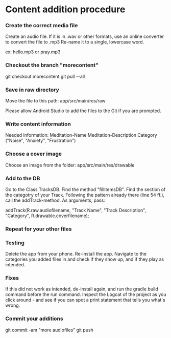 # Content addition procedure #

### Create the correct media file

Create an audio file.
If it is in .wav or other formats, use an online converter to convert the file to .mp3
Re-name it to a single, lowercase word.

ex: hello.mp3 or pray.mp3

### Checkout the branch "morecontent"

git checkout morecontent
git pull --all

### Save in raw directory

Move the file to this path:
app/src/main/res/raw

Please allow Android Studio to add the files to the Git if you are prompted.

### Write content information

Needed information:
Meditation-Name
Meditation-Description
Category ("Noise", "Anxiety", "Frustration")

### Choose a cover image 

Choose an image from the folder:
app/src/main/res/drawable

### Add to the DB

Go to the Class TracksDB.
Find the method "fillItemsDB".
Find the section of the categotry of your Track.
Following the pattern already there (line 54 ff.), call the addTrack-method.
As arguments, pass:

addTrack(R.raw.audiofilename, "Track Name", "Track Description", "Category", R.drawable.coverfilename);

### Repeat for your other files

### Testing

Delete the app from your phone.
Re-install the app.
Navigate to the categories you added files in and check if they show up, and if they play as intended.

### Fixes

If this did not work as intended, de-install again, and run the gradle build command before the run command.
Inspect the Logcat of the project as you click around - and see if you can spot a print statement that tells you what's wrong.

### Commit your additions
git commit -am "more audiofiles"
git push
